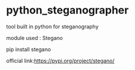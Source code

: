 # python_steganographer
tool built in python for steganography

module used : Stegano

pip install stegano

official link:https://pypi.org/project/stegano/
